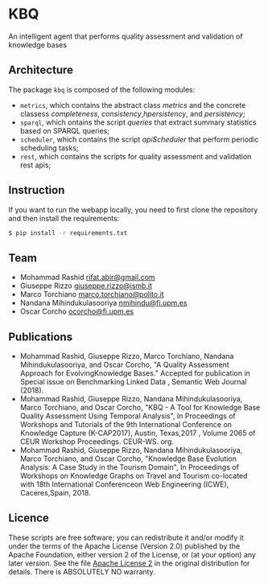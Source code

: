 # KBQ
An intelligent agent that performs quality assessment and validation of knowledge bases

## Architecture

The package `kbq` is composed of the following modules:

- `metrics`, which contains the abstract class *metrics* and the concrete classess *completeness*, *consistency*,*hpersistency*, and *persistency*;
- `sparql`, which ontains the script *queries* that extract summary statistics based on SPARQL queries;
- `scheduler`, which contains the script *apiScheduler* that perform periodic scheduling tasks;
- `rest`, which contains the scripts for quality assessment and validation rest apis;


## Instruction

If you want to run the webapp locally, you need to first clone the repository and then install the requirements:

```bash
$ pip install -r requirements.txt
```

## Team

- Mohammad Rashid <rifat.abir@gmail.com>
- Giuseppe Rizzo <giuseppe.rizzo@ismb.it>
- Marco Torchiano <marco.torchiano@polito.it>
- Nandana Mihindukulasooriya <nmihindu@fi.upm.es>
- Oscar Corcho <ocorcho@fi.upm.es> 

## Publications

- Mohammad Rashid, Giuseppe Rizzo, Marco Torchiano, Nandana Mihindukulasooriya, and Oscar Corcho, "A Quality Assessment Approach for EvolvingKnowledge Bases." Accepted for publication in Special issue on Benchmarking Linked Data , Semantic Web Journal (2018).
- Mohammad Rashid, Giuseppe Rizzo, Nandana Mihindukulasooriya, Marco Torchiano, and Oscar Corcho, "KBQ - A Tool for Knowledge Base Quality Assessment Using Temporal Analysis", In Proceedings of Workshops and Tutorials of the 9th International Conference on Knowledge Capture (K-CAP2017), Austin, Texas,2017 , Volume 2065 of CEUR Workshop Proceedings. CEUR-WS. org.
- Mohammad Rashid, Giuseppe Rizzo, Nandana Mihindukulasooriya, Marco Torchiano, and Oscar Corcho, "Knowledge Base Evolution Analysis: A Case Study in the Tourism Domain", In Proceedings of Workshops on Knowledge Graphs on Travel and Tourism co-located with 18th International Conferenceon Web Engineering (ICWE), Caceres,Spain, 2018.

## Licence

These scripts are free software; you can redistribute it and/or modify it under the terms of the Apache License (Version 2.0)  published by the Apache Foundation, either version 2 of the License, or (at your option) any later version. See the file [Apache License 2](http://www.apache.org/licenses/LICENSE-2.0) in the original distribution for details. There is ABSOLUTELY NO warranty.

